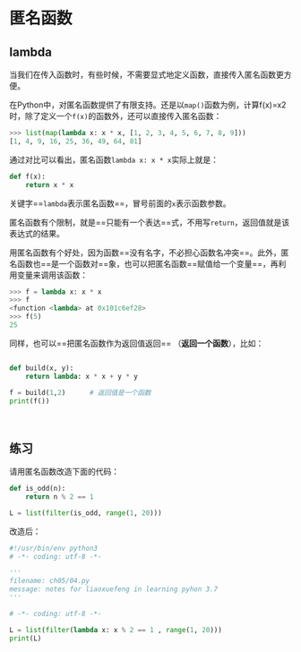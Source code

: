 # 匿名函数

## lambda

当我们在传入函数时，有些时候，不需要显式地定义函数，直接传入匿名函数更方便。

在Python中，对匿名函数提供了有限支持。还是以`map()`函数为例，计算f(x)=x2时，除了定义一个`f(x)`的函数外，还可以直接传入匿名函数：

```python
>>> list(map(lambda x: x * x, [1, 2, 3, 4, 5, 6, 7, 8, 9]))
[1, 4, 9, 16, 25, 36, 49, 64, 81]
```

通过对比可以看出，匿名函数`lambda x: x * x`实际上就是：

```python
def f(x):
    return x * x
```

关键字==`lambda`表示匿名函数==，冒号前面的`x`表示函数参数。

匿名函数有个限制，就是==只能有一个表达==式，不用写`return`，返回值就是该表达式的结果。

用匿名函数有个好处，因为函数==没有名字，不必担心函数名冲突==。此外，匿名函数也==是一个函数对==象，也可以把匿名函数==赋值给一个变量==，再利用变量来调用该函数：

```python
>>> f = lambda x: x * x
>>> f
<function <lambda> at 0x101c6ef28>
>>> f(5)
25
```

同样，也可以==把匿名函数作为返回值返回== （**返回一个函数**），比如：

```python

def build(x, y):
    return lambda: x * x + y * y

f = build(1,2)		# 返回值是一个函数
print(f())
```

<br>

## 练习

请用匿名函数改造下面的代码：

```python
def is_odd(n):
    return n % 2 == 1

L = list(filter(is_odd, range(1, 20)))
```

改造后：

```python
#!/usr/bin/env python3
# -*- coding: utf-8 -*-

'''
filename: ch05/04.py
message: notes for liaoxuefeng in learning pyhon 3.7
'''

# -*- coding: utf-8 -*-

L = list(filter(lambda x: x % 2 == 1 , range(1, 20)))
print(L)
```



